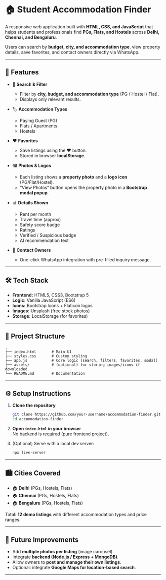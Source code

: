 
# 🏠 Student Accommodation Finder

A responsive web application built with **HTML, CSS, and JavaScript** that helps students and professionals find **PGs, Flats, and Hostels** across **Delhi, Chennai, and Bengaluru**.  

Users can search by **budget, city, and accommodation type**, view property details, save favorites, and contact owners directly via WhatsApp.

---

## 🚀 Features

- 🔎 **Search & Filter**  
  - Filter by **city, budget, and accommodation type** (PG / Hostel / Flat).  
  - Displays only relevant results.  

- 🏷️ **Accommodation Types**  
  - Paying Guest (PG)  
  - Flats / Apartments  
  - Hostels  

- ❤️ **Favorites**  
  - Save listings using the ❤️ button.  
  - Stored in browser **localStorage**.  

- 🖼️ **Photos & Logos**  
  - Each listing shows a **property photo** and a **logo icon** (PG/Flat/Hostel).  
  - “View Photos” button opens the property photo in a **Bootstrap modal popup**.  

- 📊 **Details Shown**  
  - Rent per month  
  - Travel time (approx)  
  - Safety score badge  
  - Ratings  
  - Verified / Suspicious badge  
  - AI recommendation text  

- 💬 **Contact Owners**  
  - One-click WhatsApp integration with pre-filled inquiry message.  

---

## 🛠️ Tech Stack

- **Frontend:** HTML5, CSS3, Bootstrap 5  
- **Logic:** Vanilla JavaScript (ES6)  
- **Icons:** Bootstrap Icons + Flaticon logos  
- **Images:** Unsplash (free stock photos)  
- **Storage:** LocalStorage (for favorites)  

---

## 📂 Project Structure

```
.
├── index.html       # Main UI
├── styles.css       # Custom styling
├── app.js           # Core logic (search, filters, favorites, modal)
├── assets/          # (optional) for storing images/icons if downloaded
└── README.md        # Documentation
```

---

## ⚙️ Setup Instructions

1. **Clone the repository**
   ```bash
   git clone https://github.com/your-username/accommodation-finder.git
   cd accommodation-finder
   ```

2. **Open `index.html` in your browser**  
   No backend is required (pure frontend project).

3. (Optional) Serve with a local dev server:
   ```bash
   npx live-server
   ```

---

## 🏙️ Cities Covered

- 🏠 **Delhi** (PGs, Hostels, Flats)  
- 🏠 **Chennai** (PGs, Hostels, Flats)  
- 🏠 **Bengaluru** (PGs, Hostels, Flats)  

Total: **12 demo listings** with different accommodation types and price ranges.

---

## 🚧 Future Improvements

- Add **multiple photos per listing** (image carousel).  
- Integrate **backend (Node.js / Express + MongoDB)**.  
- Allow owners to **post and manage their own listings**.  
- Optional: integrate **Google Maps for location-based search**.  

---


